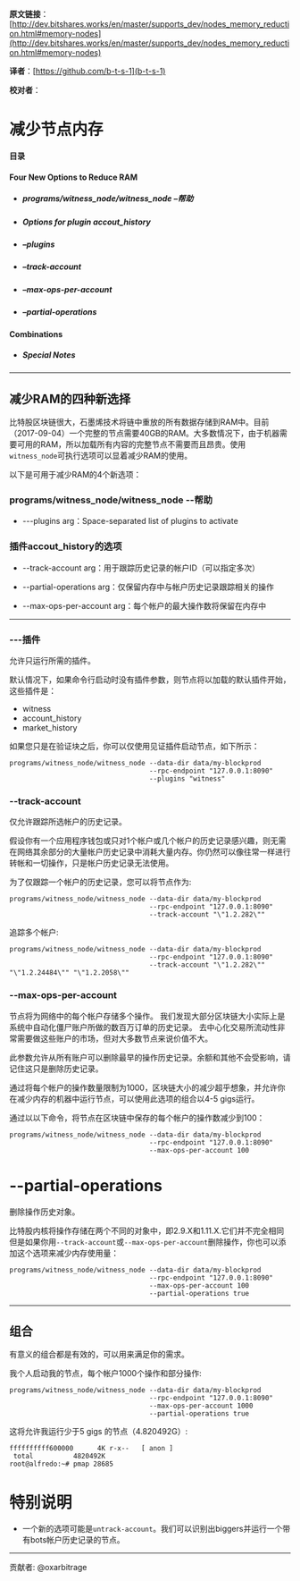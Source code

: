 **原文链接**：[http://dev.bitshares.works/en/master/supports_dev/nodes_memory_reduction.html#memory-nodes](http://dev.bitshares.works/en/master/supports_dev/nodes_memory_reduction.html#memory-nodes)
  
  **译者**：[https://github.com/b-t-s-1](b-t-s-1)
 
 **校对者**：


# 减少节点内存


**目录**

#### Four New Options to Reduce RAM
  * ##### programs/witness_node/witness_node –帮助
* ##### Options for plugin accout_history
* ##### –plugins
* ##### –track-account
* ##### –max-ops-per-account
* ##### –partial-operations
#### Combinations
* ##### Special Notes

-----

## 减少RAM的四种新选择

比特股区块链很大，石墨烯技术将链中重放的所有数据存储到RAM中。目前（2017-09-04）一个完整的节点需要40GB的RAM。大多数情况下，由于机器需要可用的RAM，所以加载所有内容的完整节点不需要而且昂贵。使用``witness_node``可执行选项可以显着减少RAM的使用。

以下是可用于减少RAM的4个新选项：

### programs/witness\_node/witness\_node --帮助

  - \---plugins arg：Space-separated list of plugins to activate

### 插件accout_history的选项

  - \--track-account arg：用于跟踪历史记录的帐户ID（可以指定多次） 

  - \--partial-operations arg：仅保留内存中与帐户历史记录跟踪相关的操作

  - \--max-ops-per-account arg：每个帐户的最大操作数将保留在内存中

-----

### \---插件

允许只运行所需的插件。

默认情况下，如果命令行启动时没有插件参数，则节点将以加载的默认插件开始，这些插件是：

  - witness
  - account\_history
  - market\_history

如果您只是在验证块之后，你可以仅使用见证插件启动节点，如下所示：

    programs/witness_node/witness_node --data-dir data/my-blockprod 
                                       --rpc-endpoint "127.0.0.1:8090" 
                                       --plugins "witness"

### \--track-account

仅允许跟踪所选帐户的历史记录。

假设你有一个应用程序钱包或只对1个帐户或几个帐户的历史记录感兴趣，则无需在网络其余部分的大量帐户历史记录中消耗大量内存。你仍然可以像往常一样进行转帐和一切操作，只是帐户历史记录无法使用。

为了仅跟踪一个帐户的历史记录，您可以将节点作为:

    programs/witness_node/witness_node --data-dir data/my-blockprod 
                                       --rpc-endpoint "127.0.0.1:8090" 
                                       --track-account "\"1.2.282\""

追踪多个帐户:

    programs/witness_node/witness_node --data-dir data/my-blockprod 
                                       --rpc-endpoint "127.0.0.1:8090" 
                                       --track-account "\"1.2.282\"" "\"1.2.24484\"" "\"1.2.2058\""

### \--max-ops-per-account

节点将为网络中的每个帐户存储多个操作。
我们发现大部分区块链大小实际上是系统中自动化僵尸账户所做的数百万订单的历史记录。 去中心化交易所流动性非常需要做这些账户的市场，但对大多数节点来说价值不大。

此参数允许从所有账户可以删除最早的操作历史记录。余额和其他不会受影响，请记住这只是删除历史记录。

通过将每个帐户的操作数量限制为1000，区块链大小的减少超乎想象，并允许你在减少内存的机器中运行节点，可以使用此选项的组合以4-5 gigs运行。

通过以以下命令，将节点在区块链中保存的每个帐户的操作数减少到100：

    programs/witness_node/witness_node --data-dir data/my-blockprod 
                                       --rpc-endpoint "127.0.0.1:8090" 
                                       --max-ops-per-account 100

# \--partial-operations

删除操作历史对象。

比特股内核将操作存储在两个不同的对象中，即2.9.X和1.11.X.它们并不完全相同但是如果你用`--track-account`或`--max-ops-per-account`删除操作，你也可以添加这个选项来减少内存使用量：

    programs/witness_node/witness_node --data-dir data/my-blockprod 
                                       --rpc-endpoint "127.0.0.1:8090" 
                                       --max-ops-per-account 100 
                                       --partial-operations true

-----

## 组合

有意义的组合都是有效的，可以用来满足你的需求。

我个人启动我的节点，每个帐户1000个操作和部分操作:

    programs/witness_node/witness_node --data-dir data/my-blockprod 
                                       --rpc-endpoint "127.0.0.1:8090" 
                                       --max-ops-per-account 1000 
                                       --partial-operations true

这将允许我运行少于5 gigs 的节点（4.820492G）:

    ffffffffff600000      4K r-x--   [ anon ]
     total          4820492K
    root@alfredo:~# pmap 28685

# 特别说明

  - 一个新的选项可能是``untrack-account``。我们可以识别出biggers并运行一个带有bots帐户历史记录的节点。

-----

贡献者: @oxarbitrage
